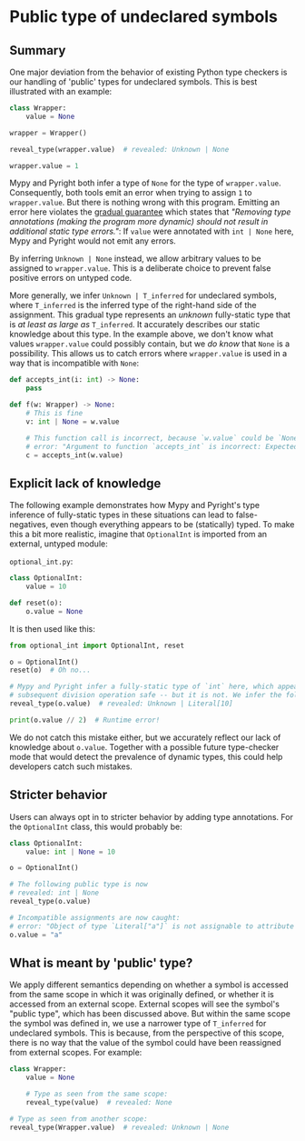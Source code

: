 # Public type of undeclared symbols

## Summary

One major deviation from the behavior of existing Python type checkers is our handling of 'public'
types for undeclared symbols. This is best illustrated with an example:

```py
class Wrapper:
    value = None

wrapper = Wrapper()

reveal_type(wrapper.value)  # revealed: Unknown | None

wrapper.value = 1
```

Mypy and Pyright both infer a type of `None` for the type of `wrapper.value`. Consequently, both
tools emit an error when trying to assign `1` to `wrapper.value`. But there is nothing wrong with
this program. Emitting an error here violates the [gradual guarantee] which states that *"Removing
type annotations (making the program more dynamic) should not result in additional static type
errors."*: If `value` were annotated with `int | None` here, Mypy and Pyright would not emit any
errors.

By inferring `Unknown | None` instead, we allow arbitrary values to be assigned to `wrapper.value`.
This is a deliberate choice to prevent false positive errors on untyped code.

More generally, we infer `Unknown | T_inferred` for undeclared symbols, where `T_inferred` is the
inferred type of the right-hand side of the assignment. This gradual type represents an *unknown*
fully-static type that is *at least as large as* `T_inferred`. It accurately describes our static
knowledge about this type. In the example above, we don't know what values `wrapper.value` could
possibly contain, but we *do know* that `None` is a possibility. This allows us to catch errors
where `wrapper.value` is used in a way that is incompatible with `None`:

```py
def accepts_int(i: int) -> None:
    pass

def f(w: Wrapper) -> None:
    # This is fine
    v: int | None = w.value

    # This function call is incorrect, because `w.value` could be `None`. We therefore emit the following
    # error: "Argument to function `accepts_int` is incorrect: Expected `int`, found `Unknown | None`"
    c = accepts_int(w.value)
```

## Explicit lack of knowledge

The following example demonstrates how Mypy and Pyright's type inference of fully-static types in
these situations can lead to false-negatives, even though everything appears to be (statically)
typed. To make this a bit more realistic, imagine that `OptionalInt` is imported from an external,
untyped module:

`optional_int.py`:

```py
class OptionalInt:
    value = 10

def reset(o):
    o.value = None
```

It is then used like this:

```py
from optional_int import OptionalInt, reset

o = OptionalInt()
reset(o)  # Oh no...

# Mypy and Pyright infer a fully-static type of `int` here, which appears to make the
# subsequent division operation safe -- but it is not. We infer the following type:
reveal_type(o.value)  # revealed: Unknown | Literal[10]

print(o.value // 2)  # Runtime error!
```

We do not catch this mistake either, but we accurately reflect our lack of knowledge about
`o.value`. Together with a possible future type-checker mode that would detect the prevalence of
dynamic types, this could help developers catch such mistakes.

## Stricter behavior

Users can always opt in to stricter behavior by adding type annotations. For the `OptionalInt`
class, this would probably be:

```py
class OptionalInt:
    value: int | None = 10

o = OptionalInt()

# The following public type is now
# revealed: int | None
reveal_type(o.value)

# Incompatible assignments are now caught:
# error: "Object of type `Literal["a"]` is not assignable to attribute `value` of type `int | None`"
o.value = "a"
```

## What is meant by 'public' type?

We apply different semantics depending on whether a symbol is accessed from the same scope in which
it was originally defined, or whether it is accessed from an external scope. External scopes will
see the symbol's "public type", which has been discussed above. But within the same scope the symbol
was defined in, we use a narrower type of `T_inferred` for undeclared symbols. This is because, from
the perspective of this scope, there is no way that the value of the symbol could have been
reassigned from external scopes. For example:

```py
class Wrapper:
    value = None

    # Type as seen from the same scope:
    reveal_type(value)  # revealed: None

# Type as seen from another scope:
reveal_type(Wrapper.value)  # revealed: Unknown | None
```

[gradual guarantee]: https://typing.python.org/en/latest/spec/concepts.html#the-gradual-guarantee
